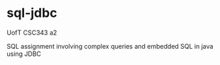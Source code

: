 # sql-jdbc

UofT CSC343 a2

SQL assignment involving complex queries and embedded SQL in java using JDBC
